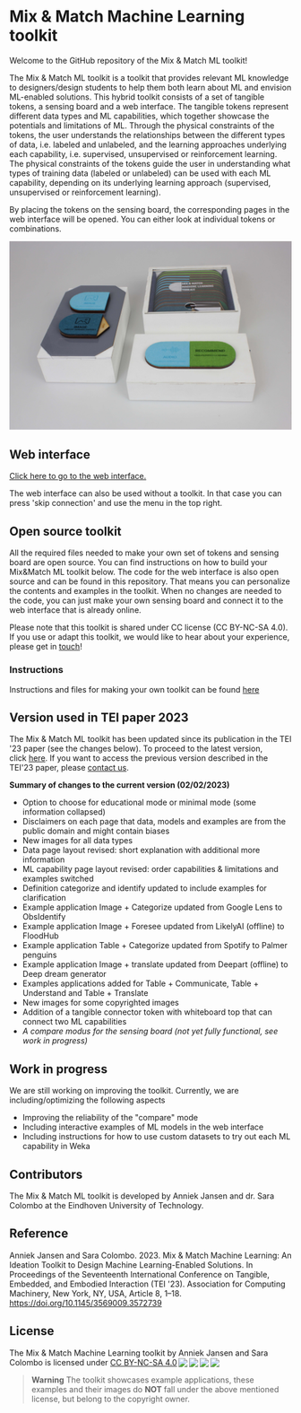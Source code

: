 # Mix & Match Machine Learning toolkit
Welcome to the GitHub repository of the Mix & Match ML toolkit!

The Mix & Match ML toolkit is a toolkit that provides relevant ML knowledge to designers/design students to help them both learn about ML and envision ML-enabled solutions. This hybrid toolkit consists of a set of tangible tokens, a sensing board and a web interface. The tangible tokens represent different data types and ML capabilities, which together showcase the potentials and limitations of ML. Through the physical constraints of the tokens, the user understands the relationships between the different types of data, i.e. labeled and unlabeled, and the learning approaches underlying each capability, i.e. supervised, unsupervised or reinforcement learning. 
The physical constraints of the tokens guide the user in understanding what types of training data (labeled or unlabeled) can be used with each ML capability, depending on its underlying learning approach (supervised, unsupervised or reinforcement learning).

By placing the tokens on the sensing board, the corresponding pages in the web interface will be opened. You can either look at individual tokens or combinations.


<img src="https://github.com/MixMatchMLtoolkit/.github/blob/main/allparts.jpg" alt="Photo of the toolkits with token box" width="600"/>

## Web interface
[Click here to go to the web interface.](https://mixmatchmltoolkit.github.io/)
<!--
<img src="https://github.com/MixMatchMLtoolkit/.github/blob/main/webinterface.JPG" alt="Photo of the toolkits with token box" width="600"/>
-->
The web interface can also be used without a toolkit. In that case you can press 'skip connection' and use the menu in the top right.

## Open source toolkit
All the required files needed to make your own set of tokens and sensing board are open source. You can find instructions on how to build your Mix&Match ML toolkit below. The code for the web interface is also open source and can be found in this repository. That means you can personalize the contents and examples in the toolkit. When no changes are needed to the code, you can just make your own sensing board and connect it to the web interface that is already online.

Please note that this toolkit is shared under CC license (CC BY-NC-SA 4.0). If you use or adapt this toolkit, we would like to hear about your experience, please get in [touch](mailto:a.jansen@tue.nl)!

### Instructions
Instructions and files for making your own toolkit can be found [here](https://github.com/MixMatchMLtoolkit/DIY-toolkit)


## Version used in TEI paper 2023
The Mix & Match ML toolkit has been updated since its publication in the TEI '23 paper (see the changes below). To proceed to the latest version, click [here](https://mixmatchmltoolkit.github.io/). If you want to access the previous version described in the TEI'23 paper, please [contact us](mailto:a.jansen@tue.nl).


<b>Summary of changes to the current version (02/02/2023)</b>
<ul>
<li>Option to choose for educational mode or minimal mode (some information collapsed) </li>
<li>Disclaimers on each page that data, models and examples are from the public domain and might contain biases </li>
<li>New images for all data types </li>
<li>Data page layout revised: short explanation with additional more information </li>
<li>ML capability  page layout revised: order capabilities & limitations and examples switched </li>
<li>Definition categorize and identify updated to include examples for clarification </li>
<li>Example application Image + Categorize updated from Google Lens to ObsIdentify  </li>
<li>Example application Image + Foresee updated from LikelyAI (offline) to FloodHub </li>
<li>Example application Table + Categorize updated from Spotify to Palmer penguins </li>
<li>Example application Image + translate updated from Deepart (offline) to Deep dream generator </li>
<li>Examples applications added for Table + Communicate, Table + Understand and Table + Translate </li>
<li>New images for some copyrighted images</li>

<li>Addition of a tangible connector token with whiteboard top that can connect two ML capabilities </li>
<li><i>A compare modus for the sensing board (not yet fully functional, see work in progress)</i> </li>

</ul>

## Work in progress
We are still working on improving the toolkit. Currently, we are including/optimizing the following aspects
<ul>
<li>Improving the reliability of the "compare" mode </li>
<li>Including interactive examples of ML models in the web interface</li>
<li>Including instructions for how to use custom datasets to try out each ML capability in Weka </li>
</ul>

## Contributors
The Mix & Match ML toolkit is developed by Anniek Jansen and dr. Sara Colombo at the Eindhoven University of Technology.

## Reference
Anniek Jansen and Sara Colombo. 2023. Mix &amp; Match Machine Learning: An Ideation Toolkit to Design Machine Learning-Enabled Solutions. In Proceedings of the Seventeenth International Conference on Tangible, Embedded, and Embodied Interaction (TEI '23). Association for Computing Machinery, New York, NY, USA, Article 8, 1–18. https://doi.org/10.1145/3569009.3572739


## License
<p xmlns:cc="http://creativecommons.org/ns#" xmlns:dct="http://purl.org/dc/terms/"><span property="dct:title">The Mix & Match Machine Learning toolkit</span> by <span property="cc:attributionName">Anniek Jansen and Sara Colombo</span> is licensed under <a href="http://creativecommons.org/licenses/by-nc-sa/4.0/?ref=chooser-v1" target="_blank" rel="license noopener noreferrer" style="display:inline-block;">CC BY-NC-SA 4.0<img style="height:22px!important;margin-left:3px;vertical-align:text-bottom;" src="https://mirrors.creativecommons.org/presskit/icons/cc.svg?ref=chooser-v1"><img style="height:22px!important;margin-left:3px;vertical-align:text-bottom;" src="https://mirrors.creativecommons.org/presskit/icons/by.svg?ref=chooser-v1"><img style="height:22px!important;margin-left:3px;vertical-align:text-bottom;" src="https://mirrors.creativecommons.org/presskit/icons/nc.svg?ref=chooser-v1"><img style="height:22px!important;margin-left:3px;vertical-align:text-bottom;" src="https://mirrors.creativecommons.org/presskit/icons/sa.svg?ref=chooser-v1"></a></p>

> **Warning**
The toolkit showcases example applications, these examples and their images do <b>NOT</b> fall under the above mentioned license, but belong to the copyright owner.

